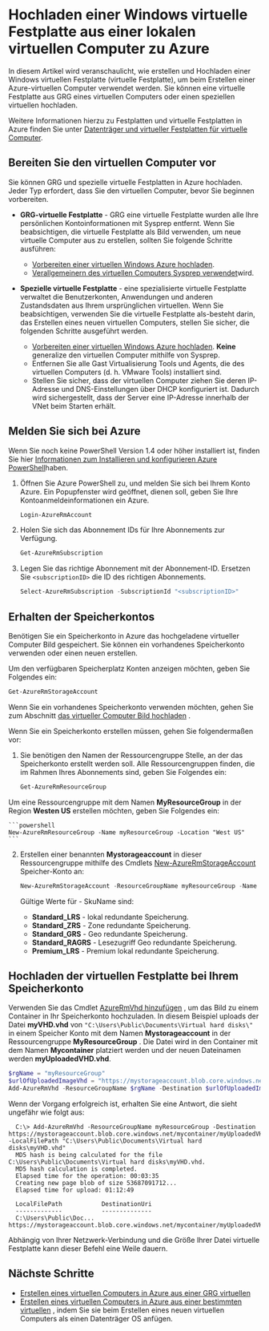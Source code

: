 <properties
    pageTitle="Hochladen einer Windows virtuelle Festplatte für Ressourcenmanager | Microsoft Azure"
    description="Sie lernen, wie einen Windows-Computer virtuelle Festplatte aus lokalen in Azure, verwenden das Modell zur Bereitstellung von Ressourcenmanager hochladen. Sie können eine virtuelle Festplatte aus entweder eine GRG oder einen speziellen virtuellen hochladen."
    services="virtual-machines-windows"
    documentationCenter=""
    authors="cynthn"
    manager="timlt"
    editor="tysonn"
    tags="azure-resource-manager"/>

<tags
    ms.service="virtual-machines-windows"
    ms.workload="infrastructure-services"
    ms.tgt_pltfrm="vm-windows"
    ms.devlang="na"
    ms.topic="article"
    ms.date="10/10/2016"
    ms.author="cynthn"/>

# <a name="upload-a-windows-vhd-from-an-on-premises-vm-to-azure"></a>Hochladen einer Windows virtuelle Festplatte aus einer lokalen virtuellen Computer zu Azure 


In diesem Artikel wird veranschaulicht, wie erstellen und Hochladen einer Windows virtuellen Festplatte (virtuelle Festplatte), um beim Erstellen einer Azure-virtuellen Computer verwendet werden. Sie können eine virtuelle Festplatte aus GRG eines virtuellen Computers oder einen speziellen virtuellen hochladen. 

Weitere Informationen hierzu zu Festplatten und virtuelle Festplatten in Azure finden Sie unter [Datenträger und virtueller Festplatten für virtuelle Computer](virtual-machines-linux-about-disks-vhds.md).


## <a name="prepare-the-vm"></a>Bereiten Sie den virtuellen Computer vor 

Sie können GRG und spezielle virtuelle Festplatten in Azure hochladen. Jeder Typ erfordert, dass Sie den virtuellen Computer, bevor Sie beginnen vorbereiten.

- **GRG-virtuelle Festplatte** - GRG eine virtuelle Festplatte wurden alle Ihre persönlichen Kontoinformationen mit Sysprep entfernt. Wenn Sie beabsichtigen, die virtuelle Festplatte als Bild verwenden, um neue virtuelle Computer aus zu erstellen, sollten Sie folgende Schritte ausführen:
    - [Vorbereiten einer virtuellen Windows Azure hochladen](virtual-machines-windows-prepare-for-upload-vhd-image.md). 
    - [Verallgemeinern des virtuellen Computers Sysprep verwendet](virtual-machines-windows-generalize-vhd.md)wird. 

- **Spezielle virtuelle Festplatte** - eine spezialisierte virtuelle Festplatte verwaltet die Benutzerkonten, Anwendungen und anderen Zustandsdaten aus Ihrem ursprünglichen virtuellen. Wenn Sie beabsichtigen, verwenden Sie die virtuelle Festplatte als-besteht darin, das Erstellen eines neuen virtuellen Computers, stellen Sie sicher, die folgenden Schritte ausgeführt werden. 
    - [Vorbereiten einer virtuellen Windows Azure hochladen](virtual-machines-windows-prepare-for-upload-vhd-image.md). **Keine** generalize den virtuellen Computer mithilfe von Sysprep.
    - Entfernen Sie alle Gast Virtualisierung Tools und Agents, die des virtuellen Computers (d. h. VMware Tools) installiert sind.
    - Stellen Sie sicher, dass der virtuellen Computer ziehen Sie deren IP-Adresse und DNS-Einstellungen über DHCP konfiguriert ist. Dadurch wird sichergestellt, dass der Server eine IP-Adresse innerhalb der VNet beim Starten erhält. 

## <a name="log-in-to-azure"></a>Melden Sie sich bei Azure

Wenn Sie noch keine PowerShell Version 1.4 oder höher installiert ist, finden Sie hier [Informationen zum Installieren und konfigurieren Azure PowerShell](../powershell-install-configure.md)haben.

1. Öffnen Sie Azure PowerShell zu, und melden Sie sich bei Ihrem Konto Azure. Ein Popupfenster wird geöffnet, dienen soll, geben Sie Ihre Kontoanmeldeinformationen ein Azure.

    ```powershell
    Login-AzureRmAccount
    ```


2. Holen Sie sich das Abonnement IDs für Ihre Abonnements zur Verfügung.

    ```powershell
    Get-AzureRmSubscription
    ```

3. Legen Sie das richtige Abonnement mit der Abonnement-ID. Ersetzen Sie `<subscriptionID>` die ID des richtigen Abonnements.

    ```powershell
    Select-AzureRmSubscription -SubscriptionId "<subscriptionID>"
    ```

## <a name="get-the-storage-account"></a>Erhalten der Speicherkontos

Benötigen Sie ein Speicherkonto in Azure das hochgeladene virtueller Computer Bild gespeichert. Sie können ein vorhandenes Speicherkonto verwenden oder einen neuen erstellen. 

Um den verfügbaren Speicherplatz Konten anzeigen möchten, geben Sie Folgendes ein:

```powershell
Get-AzureRmStorageAccount
```

Wenn Sie ein vorhandenes Speicherkonto verwenden möchten, gehen Sie zum Abschnitt [das virtueller Computer Bild hochladen](#upload-the-vm-vhd-to-your-storage-account) .

Wenn Sie ein Speicherkonto erstellen müssen, gehen Sie folgendermaßen vor:

1. Sie benötigen den Namen der Ressourcengruppe Stelle, an der das Speicherkonto erstellt werden soll. Alle Ressourcengruppen finden, die im Rahmen Ihres Abonnements sind, geben Sie Folgendes ein:

    ```powershell
    Get-AzureRmResourceGroup
    ```

Um eine Ressourcengruppe mit dem Namen **MyResourceGroup** in der Region **Westen US** erstellen möchten, geben Sie Folgendes ein:

    ```powershell
    New-AzureRmResourceGroup -Name myResourceGroup -Location "West US"
    ```

2. Erstellen einer benannten **Mystorageaccount** in dieser Ressourcengruppe mithilfe des Cmdlets [New-AzureRmStorageAccount](https://msdn.microsoft.com/library/mt607148.aspx) Speicher-Konto an:

    ```powershell
    New-AzureRmStorageAccount -ResourceGroupName myResourceGroup -Name mystorageaccount -Location "West US" -SkuName "Standard_LRS" -Kind "Storage"
    ```
            
    Gültige Werte für - SkuName sind:

    - **Standard_LRS** - lokal redundante Speicherung. 
    - **Standard_ZRS** - Zone redundante Speicherung.
    - **Standard_GRS** - Geo redundante Speicherung. 
    - **Standard_RAGRS** - Lesezugriff Geo redundante Speicherung. 
    - **Premium_LRS** - Premium lokal redundante Speicherung. 



## <a name="upload-the-vhd-to-your-storage-account"></a>Hochladen der virtuellen Festplatte bei Ihrem Speicherkonto

Verwenden Sie das Cmdlet [AzureRmVhd hinzufügen](https://msdn.microsoft.com/library/mt603554.aspx) , um das Bild zu einem Container in Ihr Speicherkonto hochzuladen. In diesem Beispiel uploads der Datei **myVHD.vhd** von `"C:\Users\Public\Documents\Virtual hard disks\"` in einem Speicher Konto mit dem Namen **Mystorageaccount** in der Ressourcengruppe **MyResourceGroup** . Die Datei wird in den Container mit dem Namen **Mycontainer** platziert werden und der neuen Dateinamen werden **myUploadedVHD.vhd**.

```powershell
$rgName = "myResourceGroup"
$urlOfUploadedImageVhd = "https://mystorageaccount.blob.core.windows.net/mycontainer/myUploadedVHD.vhd"
Add-AzureRmVhd -ResourceGroupName $rgName -Destination $urlOfUploadedImageVhd -LocalFilePath "C:\Users\Public\Documents\Virtual hard disks\myVHD.vhd"
```


Wenn der Vorgang erfolgreich ist, erhalten Sie eine Antwort, die sieht ungefähr wie folgt aus:

```
  C:\> Add-AzureRmVhd -ResourceGroupName myResourceGroup -Destination https://mystorageaccount.blob.core.windows.net/mycontainer/myUploadedVHD.vhd -LocalFilePath "C:\Users\Public\Documents\Virtual hard disks\myVHD.vhd"
  MD5 hash is being calculated for the file C:\Users\Public\Documents\Virtual hard disks\myVHD.vhd.
  MD5 hash calculation is completed.
  Elapsed time for the operation: 00:03:35
  Creating new page blob of size 53687091712...
  Elapsed time for upload: 01:12:49

  LocalFilePath           DestinationUri
  -------------           --------------
  C:\Users\Public\Doc...  https://mystorageaccount.blob.core.windows.net/mycontainer/myUploadedVHD.vhd
```

Abhängig von Ihrer Netzwerk-Verbindung und die Größe Ihrer Datei virtuelle Festplatte kann dieser Befehl eine Weile dauern.


## <a name="next-steps"></a>Nächste Schritte

- [Erstellen eines virtuellen Computers in Azure aus einer GRG virtuellen](virtual-machines-windows-create-vm-generalized.md)
- [Erstellen eines virtuellen Computers in Azure aus einer bestimmten virtuellen](virtual-machines-windows-create-vm-specialized.md) , indem Sie sie beim Erstellen eines neuen virtuellen Computers als einen Datenträger OS anfügen.


